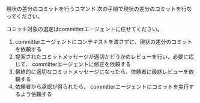 現状の差分のコミットを行うコマンド
次の手順で現状の差分のコミットを行なってください。

コミット対象の選定はcommitterエージェントに任せてください。

1. committerエージェントにコンテキストを渡さずに、現状の差分のコミットを依頼する
2. 提案されたコミットメッセージが適切かどうかのレビューを行い、必要に応じて、 committerエージェントに修正を依頼する
3. 最終的に適切なコミットメッセージになったら、依頼者に最終レビューを依頼する
4. 依頼者から承認が得られたら、 committerエージェントにコミットを実行するよう依頼する
